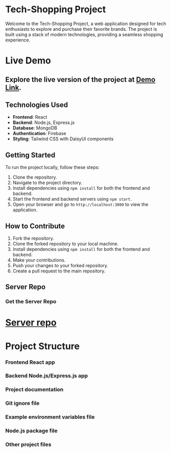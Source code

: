 # Tech-Shopping Project

Welcome to the Tech-Shopping Project, a web application designed for tech enthusiasts to explore and purchase their favorite brands. The project is built using a stack of modern technologies, providing a seamless shopping experience.

# Live Demo

## Explore the live version of the project at [Demo Link](https://project-asiment-10.web.app).


## Technologies Used

- **Frontend**: React
- **Backend**: Node.js, Express.js
- **Database**: MongoDB
- **Authentication**: Firebase
- **Styling**: Tailwind CSS with DaisyUI components

## Getting Started

To run the project locally, follow these steps:

1. Clone the repository.
2. Navigate to the project directory.
3. Install dependencies using `npm install` for both the frontend and backend.
4. Start the frontend and backend servers using `npm start`.
5. Open your browser and go to `http://localhost:3000` to view the application.

## How to Contribute

1. Fork the repository.
2. Clone the forked repository to your local machine.
3. Install dependencies using `npm install` for both the frontend and backend.
4. Make your contributions.
5. Push your changes to your forked repository.
6. Create a pull request to the main repository.

## Server Repo

### Get the Server Repo

# [Server repo](hhttps://github.com/dibyenduweb/tech-shop-server)

# Project Structure

### Frontend React app
### Backend Node.js/Express.js app
### Project documentation
### Git ignore file
### Example environment variables file
### Node.js package file
### Other project files
